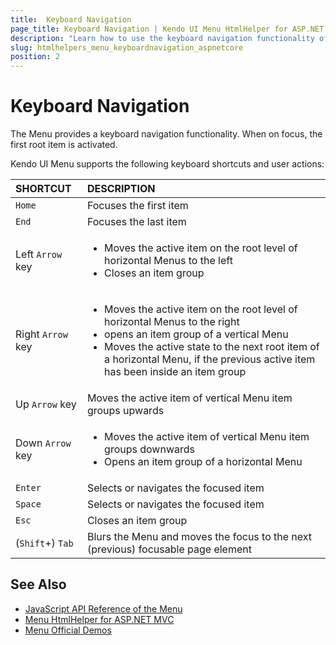 ```yaml
---
title:  Keyboard Navigation
page_title: Keyboard Navigation | Kendo UI Menu HtmlHelper for ASP.NET Core
description: "Learn how to use the keyboard navigation functionality of the Kendo UI Menu HtmlHelper for ASP.NET Core (MVC 6 or ASP.NET Core MVC)."
slug: htmlhelpers_menu_keyboardnavigation_aspnetcore
position: 2
---
```


# Keyboard Navigation

The Menu provides a keyboard navigation functionality. When on focus, the first root item is activated.

Kendo UI Menu supports the following keyboard shortcuts and user actions:

| SHORTCUT						| DESCRIPTION				                                                        |
|:---                           |:---                                                                               |
| `Home`                        | Focuses the first item                                                            |
| `End`                         | Focuses the last item                                                             |
| Left `Arrow` key              | <ul><li>Moves the active item on the root level of horizontal Menus to the left</li> <li>Closes an item group</li></ul> |
| Right `Arrow` key             | <ul><li>Moves the active item on the root level of horizontal Menus to the right</li> <li>opens an item group of a vertical Menu</li> <li>Moves the active state to the next root item of a horizontal Menu, if the previous active item has been inside an item group</li></ul>        |
| Up `Arrow` key                | Moves the active item of vertical Menu item groups upwards                        |
| Down `Arrow` key              | <ul><li>Moves the active item of vertical Menu item groups downwards</li> <li>Opens an item group of a horizontal Menu</li></ul> |
| `Enter`                       | Selects or navigates the focused item                                             |
| `Space`                       | Selects or navigates the focused item                                             |
| `Esc`                         | Closes an item group                                                              |
| (`Shift`+) `Tab`              | Blurs the Menu and moves the focus to the next (previous) focusable page element  |

## See Also

* [JavaScript API Reference of the Menu](http://docs.telerik.com/kendo-ui/api/javascript/ui/menu)
* [Menu HtmlHelper for ASP.NET MVC](http://docs.telerik.com/aspnet-mvc/helpers/menu/overview)
* [Menu Official Demos](http://demos.telerik.com/aspnet-core/menu/index)